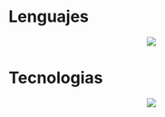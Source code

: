 <h1>Lenguajes</h1>
<p align="center">
  <a href="https://skillicons.dev">
    <img src="https://skillicons.dev/icons?i=py,django,c,js,html,css" />
  </a>
</p>
<h1>Tecnologias</h1>
<p align="center">
  <a href="https://skillicons.dev">
    <img src="https://skillicons.dev/icons?i=py,react,django,c,html,js" />
  </a>
</p>
